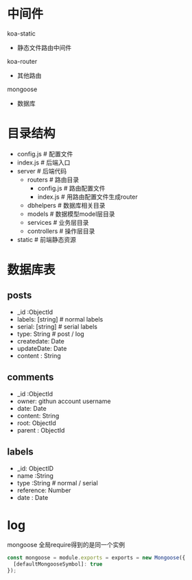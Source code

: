 # 中间件
koa-static
- 静态文件路由中间件

koa-router
- 其他路由

mongoose
- 数据库

# 目录结构
- config.js  # 配置文件
- index.js # 后端入口
- server # 后端代码
    - routers  # 路由目录
        - config.js # 路由配置文件
        - index.js # 用路由配置文件生成router
    - dbhelpers # 数据库相关目录
    - models # 数据模型model层目录
    - services # 业务层目录
    - controllers # 操作层目录
- static # 前端静态资源

# 数据库表
## posts
- _id :ObjectId
- labels: [string] # normal labels
- serial: [string] # serial labels
- type: String # post / log 
- createdate: Date
- updateDate: Date
- content : String

## comments
- _id :ObjectId
- owner: githun account username
- date: Date
- content: String
- root: ObjectId
- parent : ObjectId

## labels
- _id: ObjectID
- name :String
- type :String # normal / serial 
- reference: Number
- date : Date

# log
mongoose 全局require得到的是同一个实例
```js
const mongoose = module.exports = exports = new Mongoose({
  [defaultMongooseSymbol]: true
});
```


